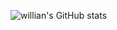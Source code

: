 ![willian's GitHub stats](https://github-readme-stats.vercel.app/api?username=WillianMarquezini&show_icons=true&theme=radical)
